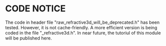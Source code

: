 # CODE NOTICE
The code in header file "raw_refractive3d_will_be_deprecated.h" has been tested.
However, it is not cache-friendly. A more efficient version is being coded in the file "_refractive3d.h".
In near future, the tutoriul of this module will be published here.
